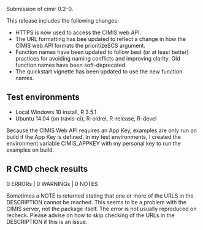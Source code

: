 Submission of cimir 0.2-0. 

This release includes the following changes:

- HTTPS is now used to access the CIMIS web API.
- The URL formatting has bee updated to reflect a change in
  how the CIMIS web API formats the prioritizeSCS argument.
- Function names have been updated to follow best 
  (or at least better) practices for avoiding
  naming conflicts and improving clarity. Old function names
  have been soft-deprecated.
- The quickstart vignette has been updated to use the new function
  names.

## Test environments

* Local Windows 10 install, R 3.5.1
* Ubuntu 14.04 (on travis-ci), R-oldrel, R-release, R-devel

Because the CIMIS Web API requires an App Key, examples are only
run on build if the App Key is defined. In my test environments, 
I created the environment variable CIMIS_APPKEY with my personal 
key to run the examples on build.

## R CMD check results

0 ERRORs | 0 WARNINGs | 0 NOTES

Sometimes a NOTE is returned stating that one or more of the URLS
in the DESCRIPTION cannot be reached. This seems to be a problem
with the CIMIS server, not the package itself. The error is not
usually reproduced on recheck. Please advise on how to skip checking
of the URLs in the DESCRIPTION if this is an issue.
